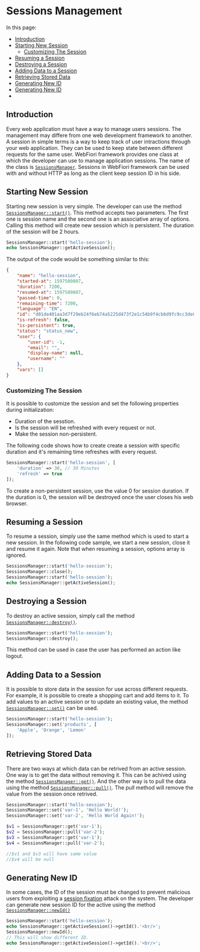 
# Sessions Management

<meta name="description" content="Every web application must have a way to manage users sessions. The management may differe from one web development framework to another. A session in simple terms is a way to keep track of user intractions through your web application.">

In this page:
* [Introduction](#introduction)
* [Starting New Session](#starting-new-session)
  * [Customizing The Session](#customizing-the-session)
* [Resuming a Session](#resuming-a-session)
* [Destroying a Session](#destroying-a-session)
* [Adding Data to a Session](#adding-data-to-a-session)
* [Retrieving Stored Data](#retrieving-stored-data)
* [Generating New ID](#generating-new-id)
* [Generating New ID](#-generating-new-id)
* []()

## Introduction

Every web application must have a way to manage users sessions. The management may differe from one web development framework to another. A session in simple terms is a way to keep track of user intractions through your web application. They can be used to keep state between different requests for the same user. WebFiori framework provides one class at which the developer can use to manage application sessions. The name of the class is [`SessionsManager`](https://webfiori.com/docs/webfiori/entity/session/SessionsManager). Sessions in WebFiori framework can be used with and without HTTP as long as the client keep session ID in his side.

## Starting New Session

Starting new session is very simple. The developer can use the method [`SessionsManager::start()`](https://webfiori.com/docs/webfiori/entity/session/SessionsManager#start). This method accepts two parameters. The first one is session name and the second one is an associative array of options. Calling this method will create new session which is persistent. The duration of the session will be 2 hours.

``` php
SessionsManager::start('hello-session');
echo SessionsManager::getActiveSession();
```

The output of the code would be something similar to this:

``` json
{
    "name": "hello-session",
    "started-at": 1597509807,
    "duration": 7200,
    "resumed-at": 1597509807,
    "passed-time": 0,
    "remaining-time": 7200,
    "language": "EN",
    "id": "d01de401aa3d7f29eb24f6eb74a5225d473f2e1c54b9f4cb6d9fc9cc3de87f41",
    "is-refresh": false,
    "is-persistent": true,
    "status": "status_new",
    "user": {
        "user-id": -1,
        "email": "",
        "display-name": null,
        "username": ""
    },
    "vars": []
}
```
### Customizing The Session

It is possible to customize the session and set the following properties during initialization:
* Duration of the sesstion.
* Is the session will be refreshed with every request or not.
* Make the session non-persistent.

The following code shows how to create create a session with specific duration and it's remaining time refreshes with every request.

``` php 
SessionsManager::start('hello-session', [
    'duration' => 30, // 30 Minutes
    'refresh' => true
]);
```

To create a non-persistent session, use the value 0 for session duration. If the duration is 0, the session will be destroyed once the user closes his web browser.

## Resuming a Session

To resume a session, simply use the same method which is used to start a new session. In the following code sample, we start a new session, close it and resume it again. Note that when resuming a session, options array is ignored.

``` php
SessionsManager::start('hello-session');
SessionsManager::close();
SessionsManager::start('hello-session');
echo SessionsManager::getActiveSession();
```

## Destroying a Session

To destroy an active session, simply call the method  [`SessionsManager::destroy()`](https://webfiori.com/docs/webfiori/entity/session/SessionsManager#destroy).

``` php
SessionsManager::start('hello-session');
SessionsManager::destroy();
```

This method can be used in case the user has performed an action like logout.

## Adding Data to a Session

It is possible to store data in the session for use across different requests. For example, it is possible to create a shopping cart and add items to it. To add values to an active session or to update an existing value, the method [`SessionsManager::set()`](https://webfiori.com/docs/webfiori/entity/session/SessionsManager#set) can be used.
``` php
SessionsManager::start('hello-session');
SessionsManager::set('products', [
    'Apple', 'Orange', 'Lemon'
]);
```

## Retrieving Stored Data

There are two ways at which data can be retrived from an active session. One way is to get the data without removing it. This can be achived using the method [`SessionsManager::get()`](https://webfiori.com/docs/webfiori/entity/session/SessionsManager#get). And the other way is to pull the data using the method [`SessionsManager::pull()`](https://webfiori.com/docs/webfiori/entity/session/SessionsManager#pull). The pull method will remove the value from the session once retrived.

``` php
SessionsManager::start('hello-session');
SessionsManager::set('var-1', 'Hello World!');
SessionsManager::set('var-2', 'Hello World Again!');

$v1 = SessionsManager::get('var-1');
$v2 = SessionsManager::pull('var-2');
$v3 = SessionsManager::get('var-1');
$v4 = SessionsManager::pull('var-2');

//$v1 and $v3 will have same value
//$v4 will be null
```

## Generating New ID

In some cases, the ID of the session must be changed to prevent malicious users from exploiting a [session fixation](https://en.wikipedia.org/wiki/Session_fixation) attack on the system. The developer can generate new session ID for the active using the method [`SessionsManager::newId()`](https://webfiori.com/docs/webfiori/entity/session/SessionsManager#newId)

``` php
SessionsManager::start('hello-session');
echo SessionsManager::getActiveSession()->getId().'<br/>';
SessionsManager::newId();
// This will show different ID.
echo SessionsManager::getActiveSession()->getId().'<br/>';
```
